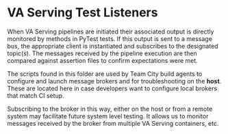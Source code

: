 # VA Serving Test Listeners

When VA Serving pipelines are initiated their associated output is directly monitored by methods in PyTest tests. If this output is sent to a message bus, the appropriate client is instantiated and subscribes to the designated topic(s). The messages received by the pipeline execution are then compared against assertion files to confirm expectations were met.

The scripts found in this folder are used by Team City build agents to configure and launch message brokers and for troubleshooting on the **host**. These are located here in case developers want to configure local brokers that match CI setup.

Subscribing to the broker in this way, either on the host or from a remote system may facilitate future system level testing. It allows us to monitor messages received by the broker from multiple VA Serving containers, etc.

